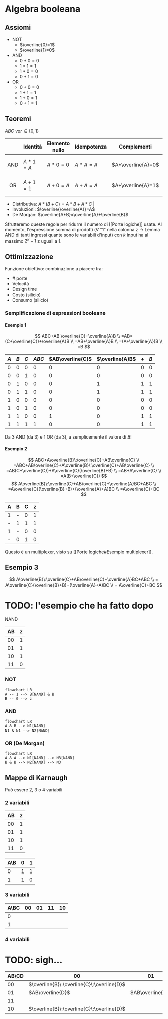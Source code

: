 # Algebra booleana

## Assiomi

- NOT
	- $\overline{0}=1$
	- $\overline{1}=0$
- AND
	- $0*0=0$
	- $1*1=1$
	- $1*0=0$
	- $0*1=0$
- OR
	- $0+0=0$
	- $1+1=1$
	- $1+0=1$
	- $0+1=1$

## Teoremi

$ABC \: var \in \{0,1\}$

|     | Identità | Elemento nullo | Idempotenza | Complementi        | Commutativa | Associativa       |
|:---:| -------- | -------------- | ----------- | ------------------ | ----------- | ----------------- |
| AND | $A*1=A$  | $A*0=0$        | $A*A=A$     | $A*\overline{A}=0$ | $A*B=B*A$   | $(A*B)*C=A*(B*C)$ |
| OR  | $A+1=1$  | $A+0=A$        | $A+A=A$     | $A+\overline{A}=1$ | $A+B=B+A$   | $(A+B)+C=A+(B+C)$ |

- Distributiva: $A*(B+C)=A*B+A*C$ |
- Involuzioni: $\overline{\overline{A}}=A$
- De Morgan: $\overline{A*B}=\overline{A}+\overline{B}$

Sfrutteremo queste regole per ridurre il numero di [[Porte logiche]] usate. Al momento, l'espressione somma di prodotti (∀ "1" nella colonna z → Lemma AND di tanti ingressi quante sono le variabili d'input) con $k$ input ha al massimo $2^k-1$ z uguali a 1.

## Ottimizzazione

Funzione obiettivo: combinazione a piacere tra:
- \# porte
- Velocità
- Design time
- Costo (silicio)
- Consumo (silicio)

### Semplificazione di espressioni booleane

#### Esempio 1

$$
ABC+AB \overline{C}+\overline{A}B \\
=AB*(C+\overline{C})+\overline{A}B \\
=AB+\overline{A}B \\
=(A+\overline{A})B \\
=B
$$

| $A$ | $B$ | $C$ | $ABC$ | $AB\overline{C}$ | $\overline{A}B$ | $+$ | $B$ |
| --- | --- | --- | ----- | ---------------- | --------------- | --- | --- |
| 0   | 0   | 0   | 0     | 0                | 0               | 0   | 0   |
| 0   | 0   | 1   | 0     | 0                | 0               | 0   | 0   |
| 0   | 1   | 0   | 0     | 0                | 1               | 1   | 1   |
| 0   | 1   | 1   | 0     | 0                | 1               | 1   | 1   |
| 1   | 0   | 0   | 0     | 0                | 0               | 0   | 0   |
| 1   | 0   | 1   | 0     | 0                | 0               | 0   | 0   |
| 1   | 1   | 0   | 0     | 1                | 0               | 1   | 1   |
| 1   | 1   | 1   | 1     | 0                | 0               | 1   | 1   |

Da 3 AND (da 3) e 1 OR (da 3), a semplicemente il valore di $B$!

#### Esempio 2

$$
ABC+A\overline{B}\:\overline{C}+AB\overline{C} \\
=ABC+AB\overline{C}+A\overline{B}\:\overline{C}+AB\overline{C} \\
=AB(C+\overline{C})+A\overline{C}(\overline{B}+B) \\
=AB+A\overline{C} \\
=A(B+\overline{C})
$$
$$
A\overline{B}\:\overline{C}+AB\overline{C}+\overline{A}BC+ABC \\
=A\overline{C}(\overline{B}+B)+(\overline{A}+A)BC \\
=A\overline{C}+BC
$$

| A   | B   | C   | z   |
| --- | --- | --- | --- |
| 1   | -   | 0   | 1   |
| -   | 1   | 1   | 1   |
| 1   | -   | 0   | 0   |
| -   | 0   | 1   | 0   |

Questo è un multiplexer, visto su [[Porte logiche#Esempio multiplexer]].

## Esempio 3

$$
A\overline{B}\:\overline{C}+AB\overline{C}+\overline{A}BC+ABC \\
= A\overline{C}(\overline{B}+B)+(\overline{A}+A)BC \\
= A\overline{C}+BC
$$

# TODO: l'esempio che ha fatto dopo

NAND

| AB  | z   |
| --- | --- |
| 00  | 1   |
| 01  | 1   |
| 10  | 1   |
| 11  | 0   |

### NOT

```mermaid
flowchart LR
A -- 1 --> B[NAND] & B
B -- 0 --> z
```

### AND

```mermaid
flowchart LR
A & B --> N1[NAND]
N1 & N1 --> N2[NAND]
```

### OR (De Morgan)

```mermaid
flowchart LR
A & A --> N1[NAND] --> N3[NAND]
B & B --> N2[NAND] --> N3
```

## Mappe di Karnaugh

Può essere 2, 3 o 4 variabili

### 2 variabili

| AB  | z   |
| --- | --- |
| 00  | 1   |
| 01  | 1   |
| 10  | 1   |
| 11  | 0   |

| A\\B | 0   | 1   |
| ---- | --- | --- |
| 0    | 1   | 1   |
| 1    | 1   | 0   |

### 3 variabili

| A\\BC | 00  | 01  | 11  | 10  |
| ----- | --- | --- | --- | --- |
| 0     |     |     |     |     |
| 1     |     |     |     |     |

### 4 variabili

# TODO: sigh…

| AB\\CD | 00                                         | 01               | 11  | 10               |
| ------ | ------------------------------------------ | ---------------- | --- | ---------------- |
| 00     | $\overline{B}\:\overline{C}\:\overline{D}$ |                  |     |                  |
| 01     | $AB\overline{D}$                           | $AB\overline{D}$ |     |                  |
| 11     |                                            |                  |     | $AC\overline{D}$ |
| 10     | $\overline{B}\:\overline{C}\:\overline{D}$ |                  |     | $AC\overline{D}$ |
